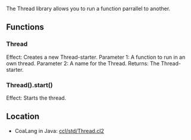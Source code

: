 The Thread library allows you to run a function parrallel to another.

## Functions
### Thread
Effect: Creates a new Thread-starter. 
Parameter 1: A function to run in an own thread. 
Parameter 2: A name for the Thread.
Returns: The Thread-starter.

### Thread().start()
Effect: Starts the thread.

## Location
* CoaLang in Java: [ccl/std/Thread.cl2](https://github.com/ccldev/use-ccl/blob/master/ccl/std/Thread.cl2)
